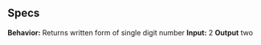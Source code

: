 ## Specs

**Behavior:** Returns written form of single digit number
**Input:** 2
**Output** two

<!-- **Behavior:** Returns written form of single digit number
**Input:** 2
**Output** two -->
